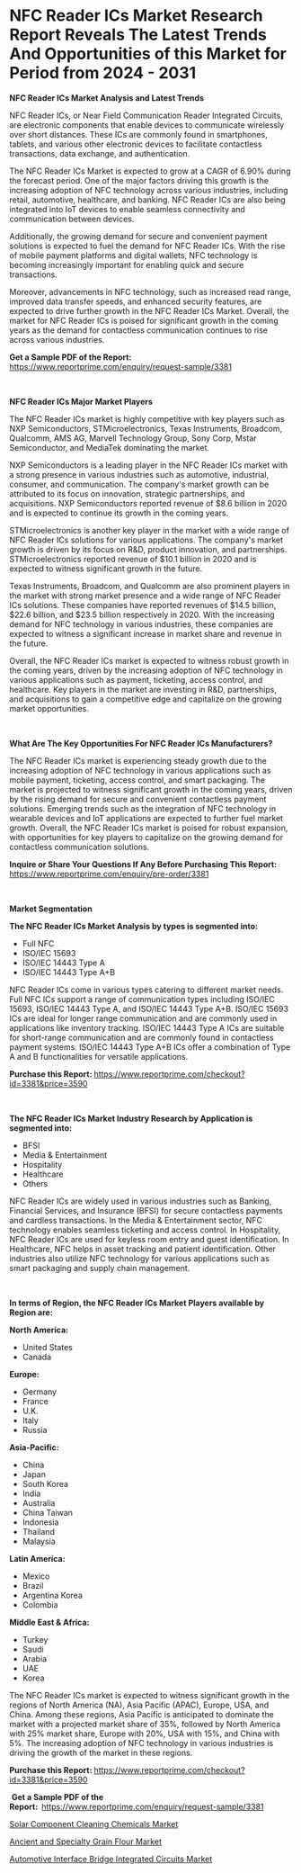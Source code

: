 <p><h1>NFC Reader ICs Market Research Report Reveals The Latest Trends And Opportunities of this Market for Period from 2024 - 2031</h1></p><p><strong>NFC Reader ICs Market Analysis and Latest Trends</strong></p>
<p><p>NFC Reader ICs, or Near Field Communication Reader Integrated Circuits, are electronic components that enable devices to communicate wirelessly over short distances. These ICs are commonly found in smartphones, tablets, and various other electronic devices to facilitate contactless transactions, data exchange, and authentication.</p><p>The NFC Reader ICs Market is expected to grow at a CAGR of 6.90% during the forecast period. One of the major factors driving this growth is the increasing adoption of NFC technology across various industries, including retail, automotive, healthcare, and banking. NFC Reader ICs are also being integrated into IoT devices to enable seamless connectivity and communication between devices.</p><p>Additionally, the growing demand for secure and convenient payment solutions is expected to fuel the demand for NFC Reader ICs. With the rise of mobile payment platforms and digital wallets, NFC technology is becoming increasingly important for enabling quick and secure transactions.</p><p>Moreover, advancements in NFC technology, such as increased read range, improved data transfer speeds, and enhanced security features, are expected to drive further growth in the NFC Reader ICs Market. Overall, the market for NFC Reader ICs is poised for significant growth in the coming years as the demand for contactless communication continues to rise across various industries.</p></p>
<p><strong>Get a Sample PDF of the Report:&nbsp;</strong> <a href="https://www.reportprime.com/enquiry/request-sample/3381">https://www.reportprime.com/enquiry/request-sample/3381</a></p>
<p>&nbsp;</p>
<p><strong>NFC Reader ICs Major Market Players</strong></p>
<p><p>The NFC Reader ICs market is highly competitive with key players such as NXP Semiconductors, STMicroelectronics, Texas Instruments, Broadcom, Qualcomm, AMS AG, Marvell Technology Group, Sony Corp, Mstar Semiconductor, and MediaTek dominating the market. </p><p>NXP Semiconductors is a leading player in the NFC Reader ICs market with a strong presence in various industries such as automotive, industrial, consumer, and communication. The company's market growth can be attributed to its focus on innovation, strategic partnerships, and acquisitions. NXP Semiconductors reported revenue of $8.6 billion in 2020 and is expected to continue its growth in the coming years.</p><p>STMicroelectronics is another key player in the market with a wide range of NFC Reader ICs solutions for various applications. The company's market growth is driven by its focus on R&D, product innovation, and partnerships. STMicroelectronics reported revenue of $10.1 billion in 2020 and is expected to witness significant growth in the future.</p><p>Texas Instruments, Broadcom, and Qualcomm are also prominent players in the market with strong market presence and a wide range of NFC Reader ICs solutions. These companies have reported revenues of $14.5 billion, $22.6 billion, and $23.5 billion respectively in 2020. With the increasing demand for NFC technology in various industries, these companies are expected to witness a significant increase in market share and revenue in the future.</p><p>Overall, the NFC Reader ICs market is expected to witness robust growth in the coming years, driven by the increasing adoption of NFC technology in various applications such as payment, ticketing, access control, and healthcare. Key players in the market are investing in R&D, partnerships, and acquisitions to gain a competitive edge and capitalize on the growing market opportunities.</p></p>
<p>&nbsp;</p>
<p><strong>What Are The Key Opportunities For NFC Reader ICs Manufacturers?</strong></p>
<p><p>The NFC Reader ICs market is experiencing steady growth due to the increasing adoption of NFC technology in various applications such as mobile payment, ticketing, access control, and smart packaging. The market is projected to witness significant growth in the coming years, driven by the rising demand for secure and convenient contactless payment solutions. Emerging trends such as the integration of NFC technology in wearable devices and IoT applications are expected to further fuel market growth. Overall, the NFC Reader ICs market is poised for robust expansion, with opportunities for key players to capitalize on the growing demand for contactless communication solutions.</p></p>
<p><strong>Inquire or Share Your Questions If Any Before Purchasing This Report:</strong> <a href="https://www.reportprime.com/enquiry/pre-order/3381">https://www.reportprime.com/enquiry/pre-order/3381</a></p>
<p>&nbsp;</p>
<p><strong>Market Segmentation</strong></p>
<p><strong>The NFC Reader ICs Market Analysis by types is segmented into:</strong></p>
<p><ul><li>Full NFC</li><li>ISO/IEC 15693</li><li>ISO/IEC 14443 Type A</li><li>ISO/IEC 14443 Type A+B</li></ul></p>
<p><p>NFC Reader ICs come in various types catering to different market needs. Full NFC ICs support a range of communication types including ISO/IEC 15693, ISO/IEC 14443 Type A, and ISO/IEC 14443 Type A+B. ISO/IEC 15693 ICs are ideal for longer range communication and are commonly used in applications like inventory tracking. ISO/IEC 14443 Type A ICs are suitable for short-range communication and are commonly found in contactless payment systems. ISO/IEC 14443 Type A+B ICs offer a combination of Type A and B functionalities for versatile applications.</p></p>
<p><strong>Purchase this Report:&nbsp;</strong><a href="https://www.reportprime.com/checkout?id=3381&price=3590">https://www.reportprime.com/checkout?id=3381&price=3590</a></p>
<p>&nbsp;</p>
<p><strong>The NFC Reader ICs Market Industry Research by Application is segmented into:</strong></p>
<p><ul><li>BFSI</li><li>Media & Entertainment</li><li>Hospitality</li><li>Healthcare</li><li>Others</li></ul></p>
<p><p>NFC Reader ICs are widely used in various industries such as Banking, Financial Services, and Insurance (BFSI) for secure contactless payments and cardless transactions. In the Media & Entertainment sector, NFC technology enables seamless ticketing and access control. In Hospitality, NFC Reader ICs are used for keyless room entry and guest identification. In Healthcare, NFC helps in asset tracking and patient identification. Other industries also utilize NFC technology for various applications such as smart packaging and supply chain management.</p></p>
<p>&nbsp;</p>
<p><strong>In terms of Region, the NFC Reader ICs Market Players available by Region are:</strong></p>
<p>
    <p> <strong> North America: </strong>
        <ul>
            <li>United States</li>
            <li>Canada</li>
        </ul>
        </p> 
    <p> <strong> Europe: </strong>
        <ul>
            <li>Germany</li>
            <li>France</li>
            <li>U.K.</li>
            <li>Italy</li>
            <li>Russia</li>
        </ul>
        </p> 
    <p> <strong> Asia-Pacific: </strong>
        <ul>
            <li>China</li>
            <li>Japan</li>
            <li>South Korea</li>
            <li>India</li>
            <li>Australia</li>
            <li>China Taiwan</li>
            <li>Indonesia</li>
            <li>Thailand</li>
            <li>Malaysia</li>
        </ul>
        </p> 
    <p> <strong> Latin America: </strong>
        <ul>
            <li>Mexico</li>
            <li>Brazil</li>
            <li>Argentina Korea</li>
            <li>Colombia</li>
        </ul>
        </p> 
    <p> <strong> Middle East & Africa: </strong>
        <ul>
            <li>Turkey</li>
            <li>Saudi</li>
            <li>Arabia</li>
            <li>UAE</li>
            <li>Korea</li>
        </ul>
    </p>
    </p>
<p><p>The NFC Reader ICs market is expected to witness significant growth in the regions of North America (NA), Asia Pacific (APAC), Europe, USA, and China. Among these regions, Asia Pacific is anticipated to dominate the market with a projected market share of 35%, followed by North America with 25% market share, Europe with 20%, USA with 15%, and China with 5%. The increasing adoption of NFC technology in various industries is driving the growth of the market in these regions.</p></p>
<p><strong>Purchase this Report: </strong><a href="https://www.reportprime.com/checkout?id=3381&price=3590">https://www.reportprime.com/checkout?id=3381&price=3590</a></p>
<p>&nbsp;<strong>Get a Sample PDF of the Report:&nbsp;&nbsp;</strong><a href="https://www.reportprime.com/enquiry/request-sample/3381">https://www.reportprime.com/enquiry/request-sample/3381</a></p>
<p><strong></strong></p>
<p><p><a href="https://www.linkedin.com/pulse/solar-component-cleaning-chemicals-market-research-report-b3yac?trackingId=nNEXhHFzKWKnA0X7dGXPNg%3D%3D">Solar Component Cleaning Chemicals Market</a></p><p><a href="https://www.linkedin.com/pulse/ancient-specialty-grain-flour-market-size-evaluating-its-ztqwc?trackingId=SbLvqQmXrpV%2BfPV%2Bdbdb0g%3D%3D">Ancient and Specialty Grain Flour Market</a></p><p><a href="https://github.com/CliffMedina6/Market-Research-Report-List-4/blob/main/automotive-interface-bridge-integrated-circuits-market.md">Automotive Interface Bridge Integrated Circuits Market</a></p></p>